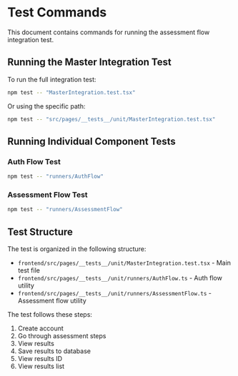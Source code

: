 # Test Commands

This document contains commands for running the assessment flow integration test.

## Running the Master Integration Test

To run the full integration test:

```bash
npm test -- "MasterIntegration.test.tsx"
```

Or using the specific path:

```bash
npm test -- "src/pages/__tests__/unit/MasterIntegration.test.tsx"
```

## Running Individual Component Tests

### Auth Flow Test

```bash
npm test -- "runners/AuthFlow"
```

### Assessment Flow Test

```bash
npm test -- "runners/AssessmentFlow"
```

## Test Structure

The test is organized in the following structure:

- `frontend/src/pages/__tests__/unit/MasterIntegration.test.tsx` - Main test file
- `frontend/src/pages/__tests__/unit/runners/AuthFlow.ts` - Auth flow utility
- `frontend/src/pages/__tests__/unit/runners/AssessmentFlow.ts` - Assessment flow utility

The test follows these steps:

1. Create account
2. Go through assessment steps
3. View results
4. Save results to database
5. View results ID
6. View results list
